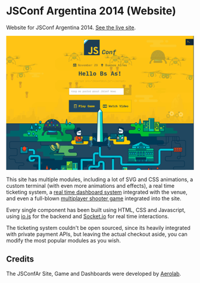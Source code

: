 # JSConf Argentina 2014 (Website)

Website for JSConf Argentina 2014. [See the live site](https://www.jsconfar.com).


![JSConfAr Site](https://github.com/jsconf/jsconfar-2014/blob/master/assets/screenshot.png)


This site has multiple modules, including a lot of SVG and CSS animations, a custom terminal (with even more animations and effects), a real time ticketing system, a [real time dashboard system](https://github.com/jsconf/jsconfar-2014-dashboard) integrated with the venue, and even a full-blown [multiplayer shooter game](https://github.com/jsconf/jsconfar-2014-game) integrated into the site.

Every single component has been built using HTML, CSS and Javascript, using [io.js](https://iojs.org/) for the backend and [Socket.io](http://socket.io/) for real time interactions.

The ticketing system couldn't be open sourced, since its heavily integrated with private payment APIs, but leaving the actual checkout aside, you can modify the most popular modules as you wish.


## Credits

The JSConfAr Site, Game and Dashboards were developed by [Aerolab](https://aerolab.co).
